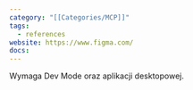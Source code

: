 ```yaml
---
category: "[[Categories/MCP]]"
tags:
  - references
website: https://www.figma.com/
docs: 
---
```

Wymaga Dev Mode oraz aplikacji desktopowej.